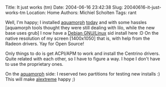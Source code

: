 Title: It just works (tm)
Date: 2004-06-16 23:42:38
Slug: 20040616-it-just-works-tm
Location: Home
Authors: Michiel Scholten
Tags: rant

<p>Well, I'm happy; I installed <a href="/?section=linux&amp;page=aquamorph">aquamorph</a> <a href="/images/screenies/linux/20040616c_galadriel.png">today</a> and with some hassles [aquamorph tools thought they were still dealing with lilo, while the new base uses grub] I now have a <a href="http://www.debian.org/">Debian GNU/Linux</a> sid install here :D On the native resolution of my screen [1400x1050] that is, with help from the Radeon drivers. Yay for Open Source!</p>
<p>Only things to do is get ACPI/APM to work and install the Centrino drivers. Quite related with each other, so I have to figure a way. I hope I don't have to use the proprietary ones.</p>
<p>On the <a href="/?section=linux&amp;page=aquamorph">aquamorph</a> side: I reserved two partitions for testing new installs :) This will make <a href="http://alextreme.org/">alextreme</a> happy ;)</p>